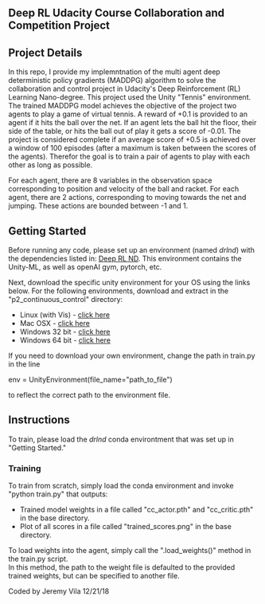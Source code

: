 ## Deep RL Udacity Course Collaboration and Competition Project

## Project Details

In this repo, I provide my implemntnation of the multi agent deep deterministic policy gradients (MADDPG) algorithm to solve the collaboration and control project in Udacity's Deep Reinforcement (RL) Learning Nano-degree.
This project used the Unity "Tennis" environment.
The trained MADDPG model achieves the objective of the project two agents to play a game of virtual tennis. 
A reward of +0.1 is provided to an agent if it hits the ball over the net.
If an agent lets the ball hit the floor, their side of the table, or hits the ball out of play it gets a score of -0.01.
The project is considered complete if an average score of +0.5 is achieved over a window of 100 episodes (after a maximum is taken between the scores of the agents).
Therefor the goal is to train a pair of agents to play with each other as long as possible.

For each agent, there are 8 variables in the observation space corresponding to position and velocity of the ball and racket. 
For each agent, there are 2 actions, corresponding to moving towards the net and jumping. 
These actions are bounded between -1 and 1.

## Getting Started

Before running any code, please set up an environment (named *drlnd*) with the dependencies listed in: [Deep RL ND](https://github.com/udacity/deep-reinforcement-learning#dependencies).
This environment contains the Unity-ML, as well as openAI gym, pytorch, etc.

Next, download the specific unity environment for your OS using the links below.
For the following environments, download and extract in the "p2_continuous_control" directory:
* Linux (with Vis) - [click here](https://s3-us-west-1.amazonaws.com/udacity-drlnd/P3/Tennis/Tennis_Linux.zip)
* Mac OSX - [click here](https://s3-us-west-1.amazonaws.com/udacity-drlnd/P3/Tennis/Tennis.app.zip)
* Windows 32 bit - [click here](https://s3-us-west-1.amazonaws.com/udacity-drlnd/P3/Tennis/Tennis_Windows_x86.zip)
* Windows 64 bit - [click here](https://s3-us-west-1.amazonaws.com/udacity-drlnd/P3/Tennis/Tennis_Windows_x86_64.zip)

If you need to download your own environment, change the path in train.py in the line 

env = UnityEnvironment(file_name="path_to_file")

to reflect the correct path to the environment file.

## Instructions

To train, please load the *drlnd* conda environtment that was set up in "Getting Started."  

### Training

To train from scratch, simply load the conda environment and invoke "python train.py" that outputs:
- Trained model weights in a file called "cc_actor.pth" and "cc_critic.pth" in the base directory.
- Plot of all scores in a file called "trained_scores.png" in the base directory.

To load weights into the agent, simply call the ".load_weights()" method in the train.py script.  
In this method, the path to the weight file is defaulted to the provided trained weights, but can be specified to another file.

Coded by Jeremy Vila
12/21/18
